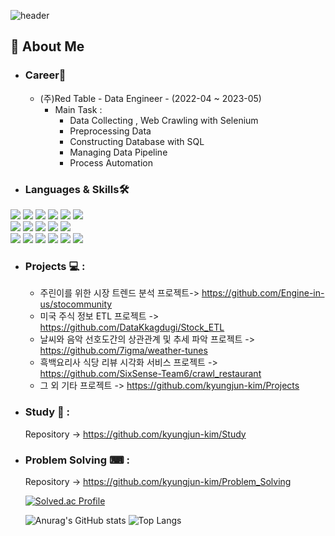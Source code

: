 ![header](https://capsule-render.vercel.app/api?type=waving&color=gradient&height=200&section=header&text=Hi%20I’m%20KyungJun%20Kim%20👋&fontSize=50&animation=fadeIn&fontAlignY=38&desc=%&descAlignY=51&descAlign=62)
## 🌟 About Me 
- ### Career🌴
  - (주)Red Table - Data Engineer - (2022-04 ~ 2023-05)
    - Main Task : 
      - Data Collecting , Web Crawling with Selenium
      - Preprocessing Data
      - Constructing Database with SQL
      - Managing Data Pipeline
      - Process Automation
- ### Languages & Skills🛠️
<div align="left">
	<img src="https://img.shields.io/badge/Python-3776AB?style=flat&logo=Python&logoColor=white" />
	<img src="https://img.shields.io/badge/MySQL-4479A1?style=flat&logo=MySQL&logoColor=white" />
	<img src="https://img.shields.io/badge/Selenium-43B02A?style=flat&logo=Selenium&logoColor=white" />
	<img src="https://img.shields.io/badge/TensorFlow-FF6F00?style=flat&logo=TensorFlow&logoColor=white" />
	<img src="https://img.shields.io/badge/Java-007396?style=flat&logo=Java&logoColor=white" />
	<img src="https://img.shields.io/badge/Github Actions-2088FF?style=flat&logo=githubactions&logoColor=white" />
	<br>
	<img src="https://img.shields.io/badge/OpenAI-412991?style=flat&logo=OpenAI&logoColor=white" />
	<img src="https://img.shields.io/badge/Apache Spark-E25A1C?style=flat&logo=Apache Spark&logoColor=white" />
	<img src="https://img.shields.io/badge/Apache Airflow-017CEE?style=flate&logo=Apache Airflow&logoColor=white">
	<img src="https://img.shields.io/badge/Apache Superset-20A6C9?style=flate&logo=apachesuperset&logoColor=white">
	<img src="https://img.shields.io/badge/Docker-2496ED?style=flate&logo=Docker&logoColor=white">
	<br>
	<img src="https://img.shields.io/badge/AWS-232F3E?style=flate&logo=amazonwebservices&logoColor=white">
	<img src="https://img.shields.io/badge/Amazon EC2-FF9900?style=flate&logo=amazonec2&logoColor=white">
	<img src="https://img.shields.io/badge/Amazon S3-569A31?style=flate&logo=amazons3&logoColor=white">
	<img src="https://img.shields.io/badge/Amazon Redshift-8C4FFF?style=flate&logo=amazonredshift&logoColor=white">
	<img src="https://img.shields.io/badge/Dart-0175C2?style=flat&logo=Dart&logoColor=white" />
	<img src="https://img.shields.io/badge/Flutter-02569B?style=flate&logo=Flutter&logoColor=white">
</div>

- ### Projects 💻 :
  - 주린이를 위한 시장 트렌드 분석 프로젝트-> https://github.com/Engine-in-us/stocommunity
  - 미국 주식 정보 ETL 프로젝트 -> https://github.com/DataKkagdugi/Stock_ETL
  - 날씨와 음악 선호도간의 상관관계 및 추세 파악 프로젝트 -> https://github.com/7igma/weather-tunes
  - 흑백요리사 식당 리뷰 시각화 서비스 프로젝트 -> https://github.com/SixSense-Team6/crawl_restaurant
  - 그 외 기타 프로젝트 -> https://github.com/kyungjun-kim/Projects
 
- ### Study 📓 :
  Repository -> https://github.com/kyungjun-kim/Study
  
- ### Problem Solving ⌨ :
  Repository -> https://github.com/kyungjun-kim/Problem_Solving
  
  [![Solved.ac Profile](http://mazassumnida.wtf/api/v2/generate_badge?boj=kkj214)](https://solved.ac/kkj214/)
  
  ![Anurag's GitHub stats](https://github-readme-stats.vercel.app/api?username=kyungjun-kim&show_icons=true&theme=tokyonight)
![Top Langs](https://github-readme-stats.vercel.app/api/top-langs/?username=kyungjun-kim&layout=compact&theme=tokyonight)
 
<!---
kyungjun-kim/kyungjun-kim is a ✨ special ✨ repository because its `README.md` (this file) appears on your GitHub profile.
You can click the Preview link to take a look at your changes.
--->

